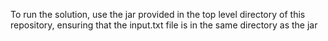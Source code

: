 To run the solution, use the jar provided in the top level directory of this repository, ensuring that the input.txt file
is in the same directory as the jar
